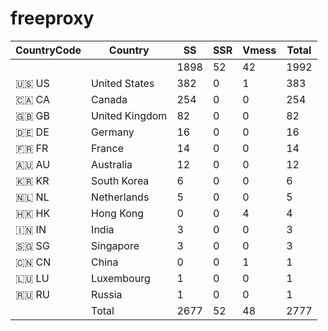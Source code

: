 # freeproxy

|CountryCode|Country|SS|SSR|Vmess|Total|
|  ----  | ----  |  ----  | ----  |  ----  | ----  |
| ||1898|52|42|1992|
|🇺🇸 US|United States|382|0|1|383|
|🇨🇦 CA|Canada|254|0|0|254|
|🇬🇧 GB|United Kingdom|82|0|0|82|
|🇩🇪 DE|Germany|16|0|0|16|
|🇫🇷 FR|France|14|0|0|14|
|🇦🇺 AU|Australia|12|0|0|12|
|🇰🇷 KR|South Korea|6|0|0|6|
|🇳🇱 NL|Netherlands|5|0|0|5|
|🇭🇰 HK|Hong Kong|0|0|4|4|
|🇮🇳 IN|India|3|0|0|3|
|🇸🇬 SG|Singapore|3|0|0|3|
|🇨🇳 CN|China|0|0|1|1|
|🇱🇺 LU|Luxembourg|1|0|0|1|
|🇷🇺 RU|Russia|1|0|0|1|
||Total|2677|52|48|2777|
